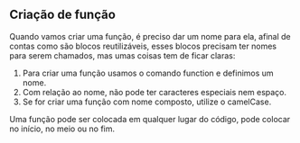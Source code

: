 ## Criação de função

Quando vamos criar uma função, é preciso dar um nome para ela, afinal de contas como são blocos reutilizáveis, esses blocos precisam ter nomes para serem chamados, mas umas coisas tem de ficar claras:

1. Para criar uma função usamos o comando function e definimos um nome.
2. Com relação ao nome, não pode ter caracteres especiais nem espaço.
3. Se for criar uma função com nome composto, utilize o camelCase.

Uma função pode ser colocada em qualquer lugar do código, pode colocar no início, no meio ou no fim.
